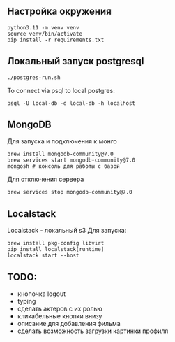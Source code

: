 ## Настройка окружения
```shell
python3.11 -m venv venv
source venv/bin/activate
pip install -r requirements.txt
```

## Локальный запуск postgresql
```shell
./postgres-run.sh
```

To connect via psql to local postgres:
```shell
psql -U local-db -d local-db -h localhost
```

## MongoDB

Для запуска и подключения к монго
```shell
brew install mongodb-community@7.0
brew services start mongodb-community@7.0
mongosh # консоль для работы с базой
```

Для отключения сервера
```shell
brew services stop mongodb-community@7.0
```

## Localstack
Localstack - локальный s3
Для запуска:
```shell
brew install pkg-config libvirt
pip install localstack[runtime]
localstack start --host
```



## TODO:
- кнопочка logout
- typing
- сделать актеров с их ролью
- кликабельные кнопки внизу
- описание для добавления фильма
- сделать возможность загрузки картинки профиля
